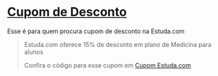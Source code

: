 # [Cupom de Desconto](https://github.com/CupomDeDesconto/Promocoes/blob/main/README.md)
Esse é para quem procura cupom de desconto na Estuda.com
<blockquote cite="https://asasdodesconto.com/mais-ofertas/estudacom-oferece-15-de-desconto-em-plano-de-medicina-para-alunos-15767"><p>Estuda.com oferece 15% de desconto em plano de Medicina para alunos</p><footer>Confira o código para esse cupom em <a href="https://asasdodesconto.com/mais-ofertas/estudacom-oferece-15-de-desconto-em-plano-de-medicina-para-alunos-15767">Cupom Estuda.com</a></footer></blockquote>